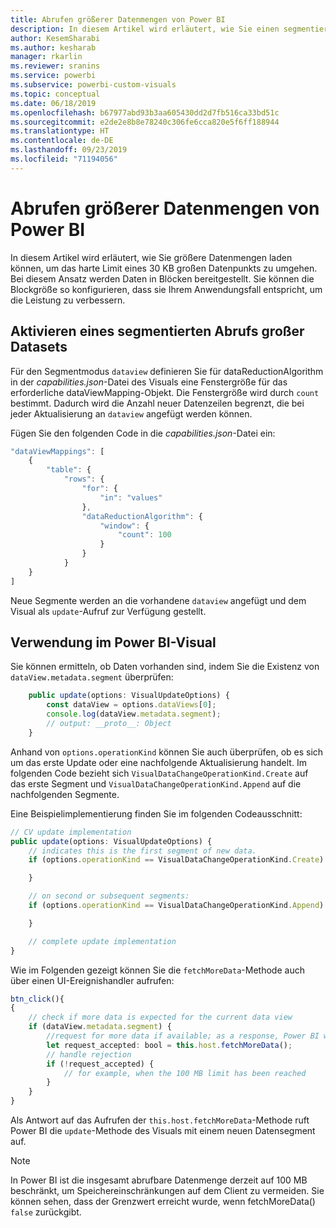 ```yaml
---
title: Abrufen größerer Datenmengen von Power BI
description: In diesem Artikel wird erläutert, wie Sie einen segmentierten Abruf großer Datasets für Power BI-Visuals aktivieren.
author: KesemSharabi
ms.author: kesharab
manager: rkarlin
ms.reviewer: sranins
ms.service: powerbi
ms.subservice: powerbi-custom-visuals
ms.topic: conceptual
ms.date: 06/18/2019
ms.openlocfilehash: b67977abd93b3aa605430dd2d7fb516ca33bd51c
ms.sourcegitcommit: e2de2e8b8e78240c306fe6cca820e5f6ff188944
ms.translationtype: HT
ms.contentlocale: de-DE
ms.lasthandoff: 09/23/2019
ms.locfileid: "71194056"
---
```

# <a name="fetch-more-data-from-power-bi"></a>Abrufen größerer Datenmengen von Power BI

In diesem Artikel wird erläutert, wie Sie größere Datenmengen laden können, um das harte Limit eines 30 KB großen Datenpunkts zu umgehen. Bei diesem Ansatz werden Daten in Blöcken bereitgestellt. Sie können die Blockgröße so konfigurieren, dass sie Ihrem Anwendungsfall entspricht, um die Leistung zu verbessern.  

## <a name="enable-a-segmented-fetch-of-large-datasets"></a>Aktivieren eines segmentierten Abrufs großer Datasets

Für den Segmentmodus `dataview` definieren Sie für dataReductionAlgorithm in der *capabilities.json*-Datei des Visuals eine Fenstergröße für das erforderliche dataViewMapping-Objekt. Die Fenstergröße wird durch `count` bestimmt. Dadurch wird die Anzahl neuer Datenzeilen begrenzt, die bei jeder Aktualisierung an `dataview` angefügt werden können.

Fügen Sie den folgenden Code in die *capabilities.json*-Datei ein:

```typescript
"dataViewMappings": [
    {
        "table": {
            "rows": {
                "for": {
                    "in": "values"
                },
                "dataReductionAlgorithm": {
                    "window": {
                        "count": 100
                    }
                }
            }
    }
]
```

Neue Segmente werden an die vorhandene `dataview` angefügt und dem Visual als `update`-Aufruf zur Verfügung gestellt.

## <a name="usage-in-the-power-bi-visual"></a>Verwendung im Power BI-Visual

Sie können ermitteln, ob Daten vorhanden sind, indem Sie die Existenz von `dataView.metadata.segment` überprüfen:

```typescript
    public update(options: VisualUpdateOptions) {
        const dataView = options.dataViews[0];
        console.log(dataView.metadata.segment);
        // output: __proto__: Object
    }
```

Anhand von `options.operationKind` können Sie auch überprüfen, ob es sich um das erste Update oder eine nachfolgende Aktualisierung handelt. Im folgenden Code bezieht sich `VisualDataChangeOperationKind.Create` auf das erste Segment und `VisualDataChangeOperationKind.Append` auf die nachfolgenden Segmente.

Eine Beispielimplementierung finden Sie im folgenden Codeausschnitt:

```typescript
// CV update implementation
public update(options: VisualUpdateOptions) {
    // indicates this is the first segment of new data.
    if (options.operationKind == VisualDataChangeOperationKind.Create) {

    }

    // on second or subsequent segments:
    if (options.operationKind == VisualDataChangeOperationKind.Append) {

    }

    // complete update implementation
}
```

Wie im Folgenden gezeigt können Sie die `fetchMoreData`-Methode auch über einen UI-Ereignishandler aufrufen:

```typescript
btn_click(){
{
    // check if more data is expected for the current data view
    if (dataView.metadata.segment) {
        //request for more data if available; as a response, Power BI will call update method
        let request_accepted: bool = this.host.fetchMoreData();
        // handle rejection
        if (!request_accepted) {
            // for example, when the 100 MB limit has been reached
        }
    }
}
```

Als Antwort auf das Aufrufen der `this.host.fetchMoreData`-Methode ruft Power BI die `update`-Methode des Visuals mit einem neuen Datensegment auf.

> [!NOTE]
> In Power BI ist die insgesamt abrufbare Datenmenge derzeit auf 100 MB beschränkt, um Speichereinschränkungen auf dem Client zu vermeiden. Sie können sehen, dass der Grenzwert erreicht wurde, wenn fetchMoreData() `false` zurückgibt.
